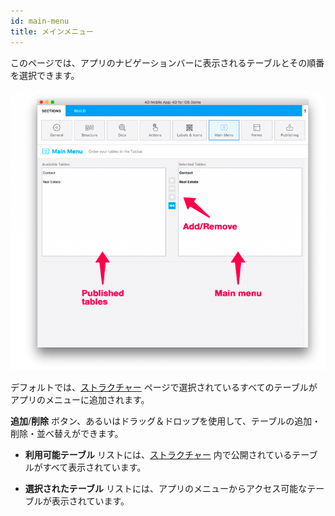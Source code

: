 ```yaml
---
id: main-menu
title: メインメニュー
---
```


このページでは、アプリのナビゲーションバーに表示されるテーブルとその順番を選択できます。

![メインメニューセクション](img/Main-menu-section-4D-for-iOS.png)

デフォルトでは、[ストラクチャー](structure.md) ページで選択されているすべてのテーブルがアプリのメニューに追加されます。

**追加**/**削除** ボタン、あるいはドラッグ＆ドロップを使用して、テーブルの追加・削除・並べ替えができます。

* **利用可能テーブル** リストには、[ストラクチャー](structure.md) 内で公開されているテーブルがすべて表示されています。

* **選択されたテーブル** リストには、アプリのメニューからアクセス可能なテーブルが表示されています。


